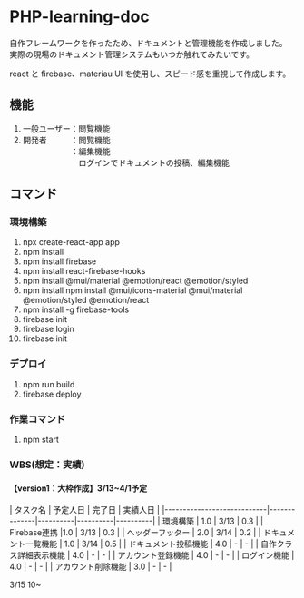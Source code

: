 # PHP-learning-doc

自作フレームワークを作ったため、ドキュメントと管理機能を作成しました。<br>
実際の現場のドキュメント管理システムもいつか触れてみたいです。

react と firebase、materiau UI を使用し、スピード感を重視して作成します。

## 機能

1. 一般ユーザー：閲覧機能<br>
2. 開発者　　　：閲覧機能<br>
   　　　　　　：編集機能<br>
   　　　　　　　ログインでドキュメントの投稿、編集機能

## コマンド

### 環境構築

1. npx create-react-app app
2. npm install
3. npm install firebase
4. npm install react-firebase-hooks
5. npm install @mui/material @emotion/react @emotion/styled
6. npm install npm install @mui/icons-material @mui/material @emotion/styled @emotion/react
7. npm install -g firebase-tools
8. firebase init
9. firebase login
10. firebase init

### デプロイ

1. npm run build
2. firebase deploy

### 作業コマンド

1. npm start

### WBS(想定：実績)

#### 【version1：大枠作成】3/13~4/1予定
   | タスク名 | 予定人日 | 完了日 | 実績人日 |
   |----------------------------|--------------|----------|----------|----------|
   | 環境構築 | 1.0 | 3/13 | 0.3 |
   | Firebase連携 |1.0 | 3/13 | 0.3 |
   | ヘッダーフッター | 2.0 | 3/14 | 0.2 |
   | ドキュメント一覧機能 | 1.0 | 3/14 | 0.5 |
   | ドキュメント投稿機能 | 4.0 | - | - |
   | 自作クラス詳細表示機能 | 4.0 | - | - |
   | アカウント登録機能 | 4.0 | - | - |
   | ログイン機能 | 4.0 | - | - |
   | アカウント削除機能 | 3.0 | - | - |

3/15 10~